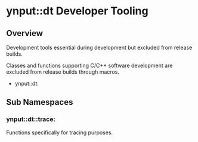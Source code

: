 # ynput::dt Developer Tooling

## Overview

Development tools essential during development but excluded from release builds.

Classes and functions supporting C/C++ software development are excluded from
release builds through macros.

- ynput::dt:

## Sub Namespaces

### ynput::dt::trace:

Functions specifically for tracing purposes.
